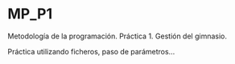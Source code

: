 # MP_P1
Metodología de la programación. Práctica 1. Gestión del gimnasio.

Práctica utilizando ficheros, paso de parámetros...